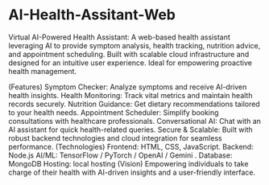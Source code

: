 # AI-Health-Assitant-Web
Virtual AI-Powered Health Assistant: A web-based health assistant leveraging AI to provide symptom analysis, health tracking, nutrition advice, and appointment scheduling. Built with scalable cloud infrastructure and designed for an intuitive user experience. Ideal for empowering proactive health management.


(Features)
Symptom Checker: Analyze symptoms and receive AI-driven health insights.
Health Monitoring: Track vital metrics and maintain health records securely.
Nutrition Guidance: Get dietary recommendations tailored to your health needs.
Appointment Scheduler: Simplify booking consultations with healthcare professionals.
Conversational AI: Chat with an AI assistant for quick health-related queries.
Secure & Scalable: Built with robust backend technologies and cloud integration for seamless performance.
(Technologies)
Frontend: HTML, CSS, JavaScript.
Backend: Node.js
AI/ML: TensorFlow / PyTorch / OpenAI / Gemini .
Database: MongoDB
Hosting: local hosting
(Vision)
Empowering individuals to take charge of their health with AI-driven insights and a user-friendly interface.

